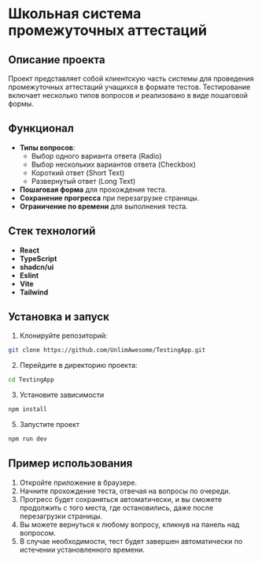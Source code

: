 # Школьная система промежуточных аттестаций

## Описание проекта

Проект представляет собой клиентскую часть системы для проведения промежуточных аттестаций учащихся в формате тестов. Тестирование включает несколько типов вопросов и реализовано в виде пошаговой формы.

## Функционал

-   **Типы вопросов**:
    -   Выбор одного варианта ответа (Radio)
    -   Выбор нескольких вариантов ответа (Checkbox)
    -   Короткий ответ (Short Text)
    -   Развернутый ответ (Long Text)
-   **Пошаговая форма** для прохождения теста.
-   **Сохранение прогресса** при перезагрузке страницы.
-   **Ограничение по времени** для выполнения теста.

## Стек технологий

-   **React**
-   **TypeScript**
-   **shadcn/ui**
-   **Eslint**
-   **Vite**
-   **Tailwind**

## Установка и запуск

1. Клонируйте репозиторий:

```bash
git clone https://github.com/UnlimAwesome/TestingApp.git
```

2. Перейдите в директорию проекта:

```bash
cd TestingApp
```

3. Установите зависимости

```bash
npm install
```

5. Запустите проект

```bash
npm run dev
```

## Пример использования

1. Откройте приложение в браузере.
2. Начните прохождение теста, отвечая на вопросы по очереди.
3. Прогресс будет сохраняться автоматически, и вы сможете продолжить с того места, где остановились, даже после перезагрузки страницы.
4. Вы можете вернуться к любому вопросу, кликнув на панель над вопросом.
5. В случае необходимости, тест будет завершен автоматически по истечении установленного времени.
